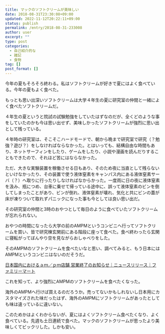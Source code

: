 ```yaml
---
title: マックのソフトクリームが美味しい
date: 2018-08-31T23:30:08+09:00
updated: 2022-11-12T20:22:11+09:00
status: publish
permalink: /entry/2018-08-31-233008
author: user
excerpt: ""
type: post
categories:
  - 自己紹介的な
  - 雑記
  - 食物
tag: []
post_format: []
---
```


今年の夏もそろそろ終わる。私はソフトクリームが好きで夏にはよく食べている。今年の夏もよく食べた。

もっとも思い出深いソフトクリームは大学４年生の夏に研究室の仲間と一緒によく食べたソフトクリームだ。

４年生の夏というと院試の試験勉強をしていたはずなのだが、全くどのような事をしていたのかも今は思い出せず、美味しかったソフトクリームが強烈に思い出として残っている。

４年時の研究室は、そこそこハードモードで、朝から晩まで研究室で研究（？勉強？遊び？）をしなければならなかった。とはいっても、結構自由な時間もあり、ネットサーフィンをしたり、ゲームをしたり、小説や漫画を読んだりすることもできたので、それほど苦にはならなかった。

ただ、大きな実験装置を稼働させる日もあり、そのため夜に当直として残らないといけなかったり、その装置で使う液体窒素をキャンパス内にある液体窒素サーバ（？）へ取りに行ったりしなければなからかった。一度雨に日の夜に液体窒素を汲み、瓶につめ、台車に乗せて帰っている途中に、誤って液体窒素のビンを倒してしまったことがあり、ビンが倒れ、液体窒素が壊れ、気化と共にビンの蓋が床が凍りついて取れずパニックになった事も今としては良い思い出だ。

その研究室の仲間と3時のおやつとして毎日のように食べていたソフトクリームが忘れられない。

おやつの時間になったら大学の前のAMPMというコンビニへ行ってソフトクリームを買い、皆で研究棟玄関前にある階段に座って食べた。食べ終わったら玄関に寝転がってぼんやり空を見ながらおしゃべりをした。

そのAMPMのソフトクリームを食べたいなと思い、調べてみると、もう日本にはAMPMというコンビニはないのだそうだ。

[日本国内におけるａｍ／ｐｍ店舗 営業終了のお知らせ｜ニュースリリース｜ファミリーマート](http://www.family.co.jp/company/news_releases/2011/20111212_05.html)

これを知って、より強烈にAMPMのソフトクリームを食べたくなった。

海外のAMPMへ行けば買えるのだろうか。売ってないかもしれないし日本用にカスタマイズされた味だったはず、海外のAMPMにソフトクリームがあったとしても味は違っているに違いない。

このためかはよくわからないが、夏にはよくソフトクリーム食べたくなり、よく食べている。先週も土日連続で食べた。マックのソフトクリームが思ったより美味しくてビックリした。しかも安い。

